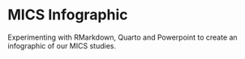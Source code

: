 # MICS Infographic

Experimenting with RMarkdown, Quarto and Powerpoint to create an infographic of our MICS studies.
